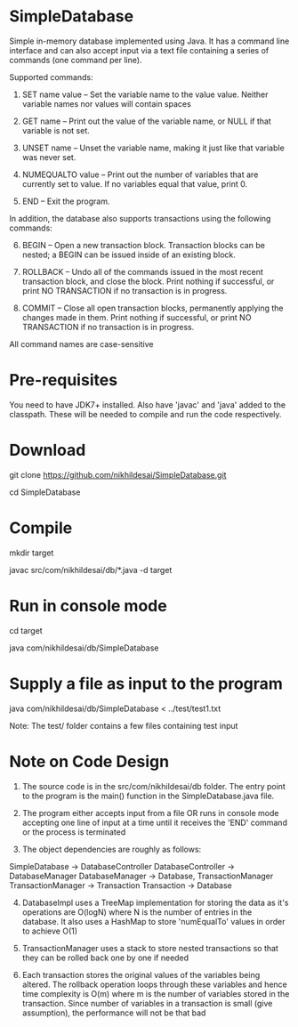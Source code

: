 # SimpleDatabase
Simple in-memory database implemented using Java. It has a command line interface and can also accept input via a text file containing a series of commands (one command per line).

Supported commands:

1) SET name value – Set the variable name to the value value. Neither variable names nor values will contain spaces
  
2) GET name – Print out the value of the variable name, or NULL if that variable is not set.

3) UNSET name – Unset the variable name, making it just like that variable was never set.

4) NUMEQUALTO value – Print out the number of variables that are currently set to value. If no variables equal that value, print 0.

5) END – Exit the program.

In addition, the database also supports transactions using the following commands:

6) BEGIN – Open a new transaction block. Transaction blocks can be nested; a BEGIN can be issued inside of an existing block.

7) ROLLBACK – Undo all of the commands issued in the most recent transaction block, and close the block. Print nothing if successful, or print NO TRANSACTION if no transaction is in progress.

8) COMMIT – Close all open transaction blocks, permanently applying the changes made in them. Print nothing if successful, or print NO TRANSACTION if no transaction is in progress.

All command names are case-sensitive

# Pre-requisites

You need to have JDK7+ installed. Also have 'javac' and 'java' added to the classpath. These will be needed to compile and run the code respectively.

# Download

git clone https://github.com/nikhildesai/SimpleDatabase.git

cd SimpleDatabase


# Compile

mkdir target

javac src/com/nikhildesai/db/*.java -d target


# Run in console mode

cd target

java com/nikhildesai/db/SimpleDatabase


# Supply a file as input to the program

java com/nikhildesai/db/SimpleDatabase < ../test/test1.txt


Note: The test/ folder contains a few files containing test input


# Note on Code Design

1) The source code is in the src/com/nikhildesai/db folder. The entry point to the program is the main() function in the SimpleDatabase.java file.

2) The program either accepts input from a file OR runs in console mode accepting one line of input at a time until it receives the 'END' command or the process is terminated

3) The object dependencies are roughly as follows:

SimpleDatabase -> DatabaseController
DatabaseController -> DatabaseManager
DatabaseManager -> Database, TransactionManager
TransactionManager -> Transaction
Transaction -> Database

4) DatabaseImpl uses a TreeMap implementation for storing the data as it's operations are O(logN) where N is the number of entries in the database. It also uses a HashMap to store 'numEqualTo' values in order to achieve O(1)

5) TransactionManager uses a stack to store nested transactions so that they can be rolled back one by one if needed

6) Each transaction stores the original values of the variables being altered. The rollback operation loops through these variables and hence time complexity is O(m) where m is the number of variables stored in the transaction. Since number of variables in a transaction is small (give assumption), the performance will not be that bad
